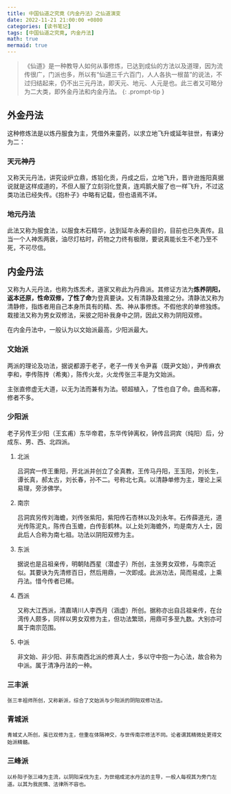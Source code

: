 ```yaml
---
title: 中国仙道之究竟《内金丹法》之仙道演变
date: 2022-11-21 21:00:00 +0800
categories: [读书笔记]
tags: [中国仙道之究竟, 内金丹法]
math: true
mermaid: true
---
```


>《仙道》是一种教导人如何从事修炼，已达到成仙的方法以及道理，因为流传很广，门派也多，所以有“仙道三千六百门，人人各执一根苗”的说法，不过归结起来，仍不出三元丹法，即天元、地元、人元是也。此三者又可略分为二大类，即外金丹法和内金丹法。
{: .prompt-tip }

## 外金丹法

这种修炼法是以炼丹服食为主，凭借外来靈药，以求立地飞升或延年驻世，有课分为二：

### 天元神丹

又称天元丹法，讲究设炉立鼎，炼铅化贡，丹成之后，立地飞升，晋许逊旌阳真据说就是这样成道的，不但人服了立刻羽化登真，连鸡鹅犬服了也一样飞升，不过这类功法已经失传。《抱朴子》中略有记载，但也语焉不详。

### 地元丹法

此法又称为服食法，以服食木石精华，达到延年永寿的目的，目前也已失真传。且当一个人神炁两衰，油尽灯枯时，药物之力终有极限，要说真能长生不老乃至不死，不可尽信。

## 内金丹法

又称为人元丹法，也称为炼炁术，道家又称此为丹鼎派。其修证方法为**炼养阴阳，返本还原，性命双修，了性了命**为登真要诀。又有清静及栽接之分。清静法又称为清静修，指炼者用自己本身所具有的精、炁、神从事修炼。不假他求的单修独炼。栽接法又称为男女双修法，采彼之阳补我身中之阴，因此又称为阴阳双修。

在内金丹法中，一般认为以文始派最高，少阳派最大。

<!-- ### 主要门派 -->

### 文始派



两派的理论及功法，据说都源于老子，老子一传关令尹喜（既尹文始），尹传麻衣李和，李传陈抟（希夷），陈传火龙，火龙传张三丰是为文始派。

主张直修虚无大道，以无为法而兼有为法。顿超植入，了性也自了命。曲高和寡，修者不多。

### 少阳派

老子另传王少阳（王玄甫）东华帝君，东华传钟离权，钟传吕洞宾（纯阳）后，分成东、男、西、北四派。

1. 北派

    吕洞宾一传王重阳，开北派并创立了全真教，王传马丹阳，王玉阳，刘长生，谭长真，郝太古，刘长春，孙不二。号称北七真。以清静单修为主，理论上采易理，旁涉佛学。

2. 南宗

    吕洞宾另传刘海蟾，刘传张紫阳，紫阳传石杏林以及刘永年。石传薛道光，道光传陈泥丸，陈传白玉蟾，白传彭鹤林。以上处刘海蟾外，均是南方人士，因此后人合称为南七祖。功法以阴阳双修为主。


3. 东派

    据说也是吕祖亲传，明朝陆西星（潜虚子）所创，主张男女双修，与南宗近似。其要诀为先清修百日，然后用鼎，一次即成。此派功法，简而易成，上乘丹法。惜今传者已稀。

4. 西派

    又称大江西派，清嘉靖川人李西月（涵虚）所创。据称亦出自吕祖亲传，在台湾传人颇多，同样以男女双修为主，但功法繁琐，用鼎可多至九数。大别亦可属于南宗范围。

5. 中派

    非文始、非少阳、非东南西北派的修真人士，多以守中抱一为心法，故合称为中派。属于清净丹法的一种。

### 三丰派

    张三丰祖师所创，又称新派，综合了文始派与少阳派的阴阳双修功法。

### 青城派

    青城丈人所创，虽已双修为主，但重在体隔神交，与世传南宗修法不同。论者谓其精微处更得文始派精髓。

### 三峰派

    以朴阳子张三峰为主流，以阴阳采伐为主，为世缩成泥水丹法的主导，一般人每视其为旁门左道。以其为我民情、法律所不容也。
